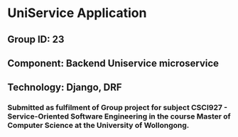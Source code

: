 # UniService Application 
## Group ID: 23
## Component: Backend Uniservice microservice
## Technology: Django, DRF
### Submitted as fulfilment of Group project for subject CSCI927 -  Service-Oriented Software Engineering in the course Master of Computer Science at the University of Wollongong.

